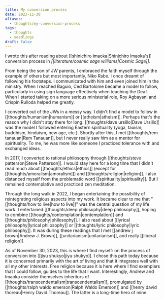 ```yaml
---
title: My conversion process
date: 2023-11-30
aliases:
  - thoughts/my-conversion-process
tags:
  - thoughts
  - seedlings
draft: false
---
```

I wrote this after reading about [[shinichiro imaoka|Shinichiro Imaoka's]] conversion process in *[[literature/cosmic sage williams|Cosmic Sage]]*.

From being the son of JW parents, I embraced the faith myself through the example of others but most importantly, Niko Rabe. I once dreamt of following his footsteps. I communicated with him and even joined him in the ministry. When I reached Baguio, Ced Bartolome became a model to follow, particularly in using sign language effectively when teaching the Deaf. When I started taking on a more serious ministerial role, Roy Agbayani and Crispin Rulloda helped me greatly.

I converted out of the JWs in a messy way. I didn't find a model to follow in [[thoughts/humanism|humanism]] or [[atheism|atheism]]. Perhaps that's the reason why I didn't stay there for long. [[thoughts/dave ursillo|Dave Ursillo]] was the model I followed entering Eastern spirituality (yoga, taoism, buddhism, hinduism, new age, etc.). Shortly after this, I met [[thoughts/rem tanauan|Rem Tanauan]], but I never really saw him as a mentor for spirituality. To me, he was more like someone I practiced tolerance with and exchanged ideas.

In 2017, I converted to rational philosophy through [[thoughts/steve patterson|Steve Patterson]]. I would stay here for a long time that I didn't read much about [[thoughts/ethics|ethics]] (except for [[thoughts/amoralism|amoralism]]) and [[thoughts/religion|religion]]. I also distanced myself from the problematic word [[spirituality|spirituality]]. But I remained contemplative and practiced zen meditation.

Through the long walk in 2022, I began entertaining the possibility of reintegrating religious aspects into my work. It became clear to me that "[[thoughts/how to live|how to live]]" was the central question of my life work. I entertained [[thoughts/deep philosophy|deep philosophy]], hoping to combine [[thoughts/contemplation|contemplation]] and [[thoughts/philosophy|philosophy]]. I also read about [[lyrical philosophy|lyrical philosophy]] or [[thoughts/lyric philosophy|lyric philosophy]]. It was during these readings that I met [[andrew j brown|Andrew J. Brown]], [[unitarianism|unitarianism]], and really [[liberal religion]].

As of November 30, 2023, this is where I find myself: on the process of conversion into [[jiyu shukyo|jiyu shukyo]]. I chose this path today because it is concerned primarily with the art of living and that it integrates well with all my other interests. Free religion because it is here where I find exemplars that I could follow, guides to the life that I want. Interestingly, Andrew and Imaoka consider themselves inheritors of [[thoughts/transcendentalism|transcendentalism]], promulgated by [[thoughts/ralph waldo emerson|Ralph Waldo Emerson]] and [[henry david thoreau|Henry David Thoreau]]. The latter is a long-time hero of mine.